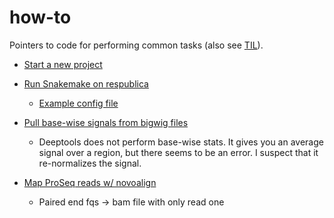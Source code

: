 # how-to
Pointers to code for performing common tasks (also see [TIL](https://github.com/samesense/TIL/)).

* [Start a new project](https://github.com/samesense/cookiecutter-data-science)

* [Run Snakemake on respublica](https://github.com/samesense/run-proseq/blob/master/src/rules/run_respublica.sh)
    * [Example config file](https://github.com/samesense/run-proseq/blob/master/configs/cluster.yaml)

* [Pull base-wise signals from bigwig files](https://github.com/samesense/run-proseq/blob/master/src/rules/sf_desert.py#L46)
    * Deeptools does not perform base-wise stats. It gives you an average signal over a region, but there seems to be an error. I suspect that it re-normalizes the signal.
    
* [Map ProSeq reads w/ novoalign](https://github.com/samesense/run-proseq/blob/master/src/rules/sf_novo_test.py)
    * Paired end fqs -> bam file with only read one
